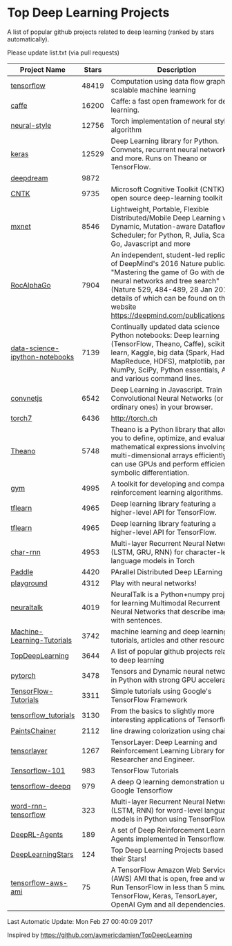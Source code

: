 # Top Deep Learning Projects
A list of popular github projects related to deep learning (ranked by stars automatically).

Please update list.txt (via pull requests)

| Project Name| Stars | Description 
| ------- | ------ | ------  
| [tensorflow](https://github.com/tensorflow/tensorflow) | 48419 | Computation using data flow graphs for scalable machine learning |  
| [caffe](https://github.com/BVLC/caffe) | 16200 | Caffe: a fast open framework for deep learning. |  
| [neural-style](https://github.com/jcjohnson/neural-style) | 12756 | Torch implementation of neural style algorithm |  
| [keras](https://github.com/fchollet/keras) | 12529 | Deep Learning library for Python. Convnets, recurrent neural networks, and more. Runs on Theano or TensorFlow. |  
| [deepdream](https://github.com/google/deepdream) | 9872 |  |  
| [CNTK](https://github.com/Microsoft/CNTK) | 9735 | Microsoft Cognitive Toolkit (CNTK), an open source deep-learning toolkit |  
| [mxnet](https://github.com/dmlc/mxnet) | 8546 | Lightweight, Portable, Flexible Distributed/Mobile Deep Learning with Dynamic, Mutation-aware Dataflow Dep Scheduler; for Python, R, Julia, Scala, Go, Javascript and more |  
| [RocAlphaGo](https://github.com/Rochester-NRT/RocAlphaGo) | 7904 | An independent, student-led replication of DeepMind's 2016 Nature publication, "Mastering the game of Go with deep neural networks and tree search" (Nature 529, 484-489, 28 Jan 2016), details of which can be found on their website https://deepmind.com/publications.html. |  
| [data-science-ipython-notebooks](https://github.com/donnemartin/data-science-ipython-notebooks) | 7139 | Continually updated data science Python notebooks: Deep learning (TensorFlow, Theano, Caffe), scikit-learn, Kaggle, big data (Spark, Hadoop MapReduce, HDFS), matplotlib, pandas, NumPy, SciPy, Python essentials, AWS, and various command lines. |  
| [convnetjs](https://github.com/karpathy/convnetjs) | 6542 | Deep Learning in Javascript. Train Convolutional Neural Networks (or ordinary ones) in your browser. |  
| [torch7](https://github.com/torch/torch7) | 6436 | http://torch.ch |  
| [Theano](https://github.com/Theano/Theano) | 5748 | Theano is a Python library that allows you to define, optimize, and evaluate mathematical expressions involving multi-dimensional arrays efficiently. It can use GPUs and perform efficient symbolic differentiation. |  
| [gym](https://github.com/openai/gym) | 4995 | A toolkit for developing and comparing reinforcement learning algorithms. |  
| [tflearn](https://github.com/tflearn/tflearn) | 4965 | Deep learning library featuring a higher-level API for TensorFlow. |  
| [tflearn](https://github.com/tflearn/tflearn) | 4965 | Deep learning library featuring a higher-level API for TensorFlow. |  
| [char-rnn](https://github.com/karpathy/char-rnn) | 4953 | Multi-layer Recurrent Neural Networks (LSTM, GRU, RNN) for character-level language models in Torch |  
| [Paddle](https://github.com/PaddlePaddle/Paddle) | 4420 | PArallel Distributed Deep LEarning |  
| [playground](https://github.com/tensorflow/playground) | 4312 | Play with neural networks! |  
| [neuraltalk](https://github.com/karpathy/neuraltalk) | 4019 | NeuralTalk is a Python+numpy project for learning Multimodal Recurrent Neural Networks that describe images with sentences. |  
| [Machine-Learning-Tutorials](https://github.com/ujjwalkarn/Machine-Learning-Tutorials) | 3742 | machine learning and deep learning tutorials, articles and other resources  |  
| [TopDeepLearning](https://github.com/aymericdamien/TopDeepLearning) | 3644 | A list of popular github projects related to deep learning |  
| [pytorch](https://github.com/pytorch/pytorch) | 3478 | Tensors and Dynamic neural networks in Python  with strong GPU acceleration |  
| [TensorFlow-Tutorials](https://github.com/nlintz/TensorFlow-Tutorials) | 3311 | Simple tutorials using Google's TensorFlow Framework |  
| [tensorflow_tutorials](https://github.com/pkmital/tensorflow_tutorials) | 3130 | From the basics to slightly more interesting applications of Tensorflow |  
| [PaintsChainer](https://github.com/pfnet/PaintsChainer) | 2112 | line drawing colorization using chainer |  
| [tensorlayer](https://github.com/zsdonghao/tensorlayer) | 1267 | TensorLayer: Deep Learning and Reinforcement Learning Library for Researcher and Engineer. |  
| [Tensorflow-101](https://github.com/sjchoi86/Tensorflow-101) | 983 | TensorFlow Tutorials |  
| [tensorflow-deepq](https://github.com/nivwusquorum/tensorflow-deepq) | 979 | A deep Q learning demonstration using Google Tensorflow |  
| [word-rnn-tensorflow](https://github.com/hunkim/word-rnn-tensorflow) | 323 | Multi-layer Recurrent Neural Networks (LSTM, RNN) for word-level language models in Python using TensorFlow. |  
| [DeepRL-Agents](https://github.com/awjuliani/DeepRL-Agents) | 189 | A set of Deep Reinforcement Learning Agents implemented in Tensorflow. |  
| [DeepLearningStars](https://github.com/hunkim/DeepLearningStars) | 124 | Top Deep Learning Projects based on their Stars! |  
| [tensorflow-aws-ami](https://github.com/ritchieng/tensorflow-aws-ami) | 75 | A TensorFlow Amazon Web Service (AWS) AMI that is open, free and works. Run TensorFlow in less than 5 minutes. TensorFlow, Keras, TensorLayer, OpenAI Gym and all dependencies. |  

Last Automatic Update: Mon Feb 27 00:40:09 2017

Inspired by https://github.com/aymericdamien/TopDeepLearning